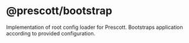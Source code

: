 # @prescott/bootstrap
Implementation of root config loader for Prescott.
Bootstraps application according to provided configuration.
